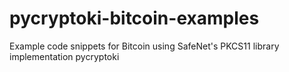 # pycryptoki-bitcoin-examples
Example code snippets for Bitcoin using SafeNet's PKCS11 library implementation pycryptoki
